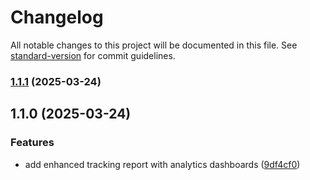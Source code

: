 # Changelog

All notable changes to this project will be documented in this file. See [standard-version](https://github.com/conventional-changelog/standard-version) for commit guidelines.

### [1.1.1](https://github.com/sclibraries/course-reserves/compare/v1.1.0...v1.1.1) (2025-03-24)

## 1.1.0 (2025-03-24)


### Features

* add enhanced tracking report with analytics dashboards ([9df4cf0](https://github.com/sclibraries/course-reserves/commit/9df4cf01a3f93f225ffc52149f2d360d4502fb67))
